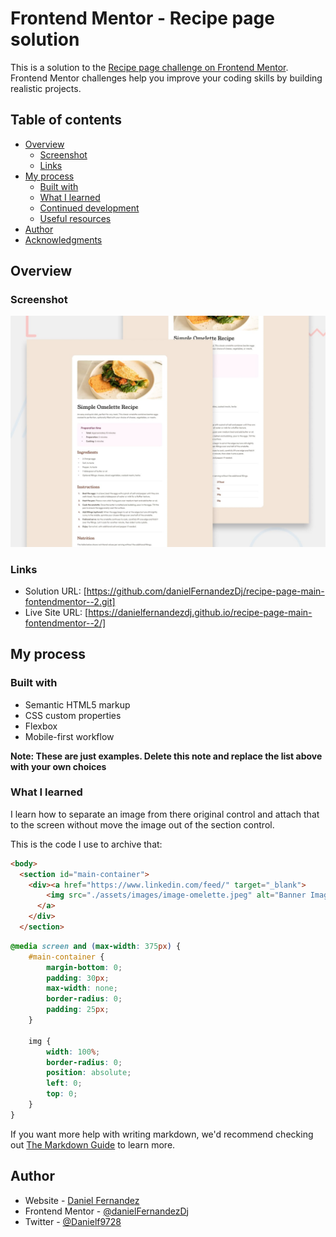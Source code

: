 # Frontend Mentor - Recipe page solution

This is a solution to the [Recipe page challenge on Frontend Mentor](https://www.frontendmentor.io/challenges/recipe-page-KiTsR8QQKm). Frontend Mentor challenges help you improve your coding skills by building realistic projects. 

## Table of contents

- [Overview](#overview)
  - [Screenshot](#screenshot)
  - [Links](#links)
- [My process](#my-process)
  - [Built with](#built-with)
  - [What I learned](#what-i-learned)
  - [Continued development](#continued-development)
  - [Useful resources](#useful-resources)
- [Author](#author)
- [Acknowledgments](#acknowledgments)

## Overview

### Screenshot

![](./design/desktop-preview.jpg)

### Links

- Solution URL: [https://github.com/danielFernandezDj/recipe-page-main-fontendmentor--2.git]
- Live Site URL: [https://danielfernandezdj.github.io/recipe-page-main-fontendmentor--2/]

## My process

### Built with

- Semantic HTML5 markup
- CSS custom properties
- Flexbox
- Mobile-first workflow

**Note: These are just examples. Delete this note and replace the list above with your own choices**

### What I learned

I learn how to separate an image from there original control and attach that to the screen without move the image
out of the section control.

This is the code I use to archive that:

```html
<body>
  <section id="main-container">
    <div><a href="https://www.linkedin.com/feed/" target="_blank">
        <img src="./assets/images/image-omelette.jpeg" alt="Banner Image">
      </a>
    </div>
  </section>
```
```css
@media screen and (max-width: 375px) {
    #main-container {
        margin-bottom: 0;
        padding: 30px;
        max-width: none;
        border-radius: 0;
        padding: 25px;
    }

    img {
        width: 100%;
        border-radius: 0;
        position: absolute;
        left: 0;
        top: 0;
    }
}
```

If you want more help with writing markdown, we'd recommend checking out [The Markdown Guide](https://www.markdownguide.org/) to learn more.

## Author

- Website - [Daniel Fernandez](https://www.linkedin.com/in/daniel-fernandez-953432122/)
- Frontend Mentor - [@danielFernandezDj](https://www.frontendmentor.io/profile/danielFernandezDj)
- Twitter - [@Danielf9728](https://twitter.com/Danielf9728)

